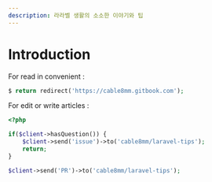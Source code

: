 ```yaml
---
description: 라라벨 생활의 소소한 이야기와 팁
---
```


# Introduction

For read in convenient :

```php
$ return redirect('https://cable8mm.gitbook.com');
```

For edit or write articles :

```php
<?php

if($client->hasQuestion()) {
    $client->send('issue')->to('cable8mm/laravel-tips');
    return;
}

$client->send('PR')->to('cable8mm/laravel-tips');
```

